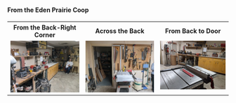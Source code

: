 #### From the Eden Prairie Coop

<table>
  <tr>
    <th>From the Back-Right Corner</td>
    <th>Across the Back</td>
    <th>From Back to Door</td>
  </tr>
  <tr>
      <td valign="top">
      <a href=".<GH-From-Door.jpg">
      <img src="./Thumbnails/MG-From-Door-T.jpg">
      </a>
      </td>
      <td valign="top">
      <a href="./MG-Cross-Back-Right.jpg">
      <img src="./Thumbnails/MG-Cross-Back-Right-T.jpg">
      </a>
      </td>
      <td valign="top">
      <a href="./MG-Back-Right.jpg">
      <img src="./Thumbnails/MG-Back-Right-T.jpg">
      </a>
      </td>
  </tr>
 </table>


